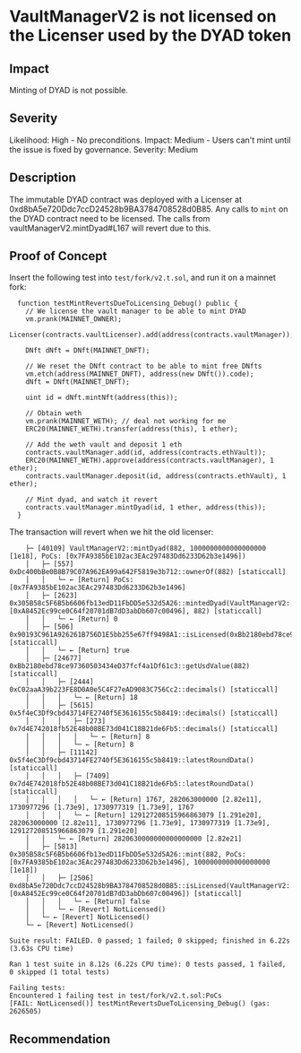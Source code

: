 # VaultManagerV2 is not licensed on the Licenser used by the DYAD token

## Impact
Minting of DYAD is not possible.

## Severity
Likelihood: High - No preconditions.
Impact: Medium - Users can't mint until the issue is fixed by governance.
Severity: Medium

## Description
The immutable DYAD contract was deployed with a Licenser at 0xd8bA5e720Ddc7ccD24528b9BA3784708528d0B85. Any calls to `mint` on the DYAD contract need to be licensed. The calls from vaultManagerV2.mintDyad#L167 will revert due to this.

## Proof of Concept

Insert the following test into `test/fork/v2.t.sol`, and run it on a mainnet fork:

```
  function testMintRevertsDueToLicensing_Debug() public {
    // We license the vault manager to be able to mint DYAD
    vm.prank(MAINNET_OWNER);
    Licenser(contracts.vaultLicenser).add(address(contracts.vaultManager));

    DNft dNft = DNft(MAINNET_DNFT);
    
    // We reset the DNft contract to be able to mint free DNfts
    vm.etch(address(MAINNET_DNFT), address(new DNft()).code);
    dNft = DNft(MAINNET_DNFT);

    uint id = dNft.mintNft(address(this));

    // Obtain weth
    vm.prank(MAINNET_WETH); // deal not working for me
    ERC20(MAINNET_WETH).transfer(address(this), 1 ether);

    // Add the weth vault and deposit 1 eth    
    contracts.vaultManager.add(id, address(contracts.ethVault));
    ERC20(MAINNET_WETH).approve(address(contracts.vaultManager), 1 ether);
    contracts.vaultManager.deposit(id, address(contracts.ethVault), 1 ether);

    // Mint dyad, and watch it revert
    contracts.vaultManager.mintDyad(id, 1 ether, address(this));
  }
```

The transaction will revert when we hit the old licenser:

```
    ├─ [40109] VaultManagerV2::mintDyad(882, 1000000000000000000 [1e18], PoCs: [0x7FA9385bE102ac3EAc297483Dd6233D62b3e1496])
    │   ├─ [557] 0xDc400bBe0B8B79C07A962EA99a642F5819e3b712::ownerOf(882) [staticcall]
    │   │   └─ ← [Return] PoCs: [0x7FA9385bE102ac3EAc297483Dd6233D62b3e1496]
    │   ├─ [2623] 0x305B58c5F6B5b6606fb13edD11FbDD5e532d5A26::mintedDyad(VaultManagerV2: [0xA8452Ec99ce0C64f20701dB7dD3abDb607c00496], 882) [staticcall]
    │   │   └─ ← [Return] 0
    │   ├─ [506] 0x90193C961A926261B756D1E5bb255e67ff9498A1::isLicensed(0xBb2180ebd78ce97360503434eD37fcf4a1Df61c3) [staticcall]
    │   │   └─ ← [Return] true
    │   ├─ [24677] 0xBb2180ebd78ce97360503434eD37fcf4a1Df61c3::getUsdValue(882) [staticcall]
    │   │   ├─ [2444] 0xC02aaA39b223FE8D0A0e5C4F27eAD9083C756Cc2::decimals() [staticcall]
    │   │   │   └─ ← [Return] 18
    │   │   ├─ [5615] 0x5f4eC3Df9cbd43714FE2740f5E3616155c5b8419::decimals() [staticcall]
    │   │   │   ├─ [273] 0x7d4E742018fb52E48b08BE73d041C18B21de6Fb5::decimals() [staticcall]
    │   │   │   │   └─ ← [Return] 8
    │   │   │   └─ ← [Return] 8
    │   │   ├─ [11142] 0x5f4eC3Df9cbd43714FE2740f5E3616155c5b8419::latestRoundData() [staticcall]
    │   │   │   ├─ [7409] 0x7d4E742018fb52E48b08BE73d041C18B21de6Fb5::latestRoundData() [staticcall]
    │   │   │   │   └─ ← [Return] 1767, 282063000000 [2.82e11], 1730977296 [1.73e9], 1730977319 [1.73e9], 1767
    │   │   │   └─ ← [Return] 129127208515966863079 [1.291e20], 282063000000 [2.82e11], 1730977296 [1.73e9], 1730977319 [1.73e9], 129127208515966863079 [1.291e20]
    │   │   └─ ← [Return] 2820630000000000000000 [2.82e21]
    │   ├─ [5813] 0x305B58c5F6B5b6606fb13edD11FbDD5e532d5A26::mint(882, PoCs: [0x7FA9385bE102ac3EAc297483Dd6233D62b3e1496], 1000000000000000000 [1e18])
    │   │   ├─ [2506] 0xd8bA5e720Ddc7ccD24528b9BA3784708528d0B85::isLicensed(VaultManagerV2: [0xA8452Ec99ce0C64f20701dB7dD3abDb607c00496]) [staticcall]
    │   │   │   └─ ← [Return] false
    │   │   └─ ← [Revert] NotLicensed()
    │   └─ ← [Revert] NotLicensed()
    └─ ← [Revert] NotLicensed()

Suite result: FAILED. 0 passed; 1 failed; 0 skipped; finished in 6.22s (3.63s CPU time)

Ran 1 test suite in 8.12s (6.22s CPU time): 0 tests passed, 1 failed, 0 skipped (1 total tests)

Failing tests:
Encountered 1 failing test in test/fork/v2.t.sol:PoCs
[FAIL: NotLicensed()] testMintRevertsDueToLicensing_Debug() (gas: 2626505)
```

## Recommendation

